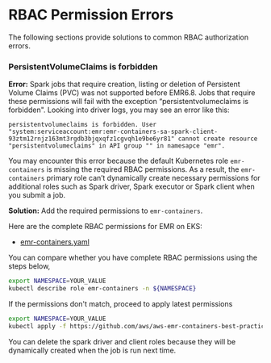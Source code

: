 # **RBAC Permission Errors**

The following sections provide solutions to common RBAC authorization errors.

### PersistentVolumeClaims is forbidden

**Error:**
Spark jobs that require creation, listing or deletion of Persistent Volume Claims (PVC) was not supported before EMR6.8. Jobs that require these permissions will fail with the exception “persistentvolumeclaims is forbidden". Looking into driver logs, you may see an error like this: 
```
persistentvolumeclaims is forbidden. User "system:serviceaccount:emr:emr-containers-sa-spark-client-93ztm12rnjz163mt3rgdb3bjqxqfz1cgvqh1e9be6yr81" cannot create resource "persistentvolumeclaims" in API group "" in namesapce "emr".
```
You may encounter this error because the default Kubernetes role `emr-containers` is missing the required RBAC permissions. As a result, the `emr-containers` primary role can’t dynamically create necessary permissions for additional roles such as Spark driver, Spark executor or Spark client when you submit a job. 

**Solution:**
Add the required permissions to `emr-containers`. 

Here are the complete RBAC permissions for EMR on EKS: 

* [emr-containers.yaml](https://github.com/aws/aws-emr-containers-best-practices/blob/main/tools/k8s-rbac-policies/emr-containers.yaml)

You can compare whether you have complete RBAC permissions using the steps below, 
```bash
export NAMESPACE=YOUR_VALUE
kubectl describe role emr-containers -n ${NAMESPACE}
```

If the permissions don't match, proceed to apply latest permissions

```bash
export NAMESPACE=YOUR_VALUE
kubectl apply -f https://github.com/aws/aws-emr-containers-best-practices/blob/main/tools/k8s-rbac-policies/emr-containers.yaml -n ${NAMESPACE}
```
You can delete the spark driver and client roles because they will be dynamically created when the job is run next time. 


